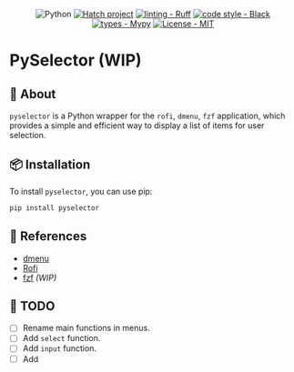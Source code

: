 <div align="center">

![Python](https://img.shields.io/badge/python-3670A0?style=Flat&logo=python&logoColor=ffdd54)
[![Hatch project](https://img.shields.io/badge/%F0%9F%A5%9A-Hatch-4051b5.svg)](https://github.com/pypa/hatch)
[![linting - Ruff](https://img.shields.io/endpoint?url=https://raw.githubusercontent.com/charliermarsh/ruff/main/assets/badge/v0.json)](https://github.com/charliermarsh/ruff)
[![code style - Black](https://img.shields.io/badge/code%20style-black-000000.svg)](https://github.com/psf/black)
[![types - Mypy](https://img.shields.io/badge/types-Mypy-blue.svg)](https://github.com/python/mypy)
[![License - MIT](https://img.shields.io/badge/license-MIT-9400d3.svg)](https://spdx.org/licenses/)

</div>

# PySelector (WIP)

## 🌟 About

`pyselector` is a Python wrapper for the `rofi`, `dmenu`, `fzf` application,
which provides a simple and efficient way to display a list of items for user
selection.

## 📦 Installation

To install `pyselector`, you can use pip:

```sh
pip install pyselector
```

## 🔗 References

- [dmenu](https://tools.suckless.org/dmenu/)
- [Rofi](https://github.com/davatorium/rofi)
- [fzf](https://github.com/junegunn/fzf) _(WIP)_

## 📓 TODO
- [ ] Rename main functions in menus.
- [ ] Add `select` function.
- [ ] Add `input` function.
- [ ] Add

